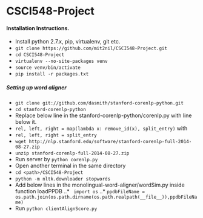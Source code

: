 # CSCI548-Project

#### Installation Instructions.

* Install python 2.7.x, pip, virtualenv, git etc.
* ```git clone https://github.com/mit2nil/CSCI548-Project.git```
* ```cd CSCI548-Project```
* ```virtualenv --no-site-packages venv```
* ```source venv/bin/activate```
* ```pip install -r packages.txt```

##### Setting up word aligner

* ```git clone git://github.com/dasmith/stanford-corenlp-python.git```
* ```cd stanford-corenlp-python```
* Replace below line in the stanford-corenlp-python/corenlp.py with line below it.
* ``` rel, left, right = map(lambda x: remove_id(x), split_entry) ``` with 
* ``` rel, left, right = split_entry ```
* ```wget http://nlp.stanford.edu/software/stanford-corenlp-full-2014-08-27.zip```
* ```unzip stanford-corenlp-full-2014-08-27.zip```
* Run server by ```python corenlp.py```
* Open another terminal in the same directory 
* ```cd <path>/CSCI548-Project```
* ```python -m nltk.downloader stopwords```
* Add below lines in the monolingual-word-aligner/wordSim.py inside function loadPPDB
..* ``` import os```
..*	```ppdbFileName = os.path.join(os.path.dirname(os.path.realpath(__file__)),ppdbFileName) ```
* Run ```python clientAlignScore.py```